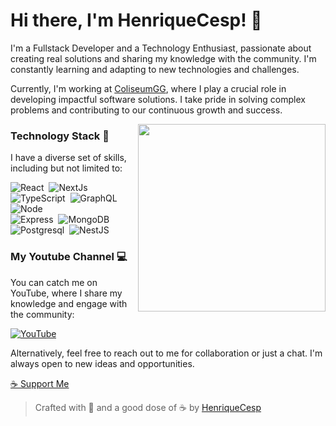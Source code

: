 # Hi there, I'm HenriqueCesp! 👾

I'm a Fullstack Developer and a Technology Enthusiast, passionate about creating real solutions and sharing my knowledge with the community. I'm constantly learning and adapting to new technologies and challenges.

Currently, I'm working at [ColiseumGG](https://coliseum.gg), where I play a crucial role in developing impactful software solutions. I take pride in solving complex problems and contributing to our continuous growth and success.

<img width="300" src="https://lh4.googleusercontent.com/-xdGTklY01qA/UiF8b20d2-I/AAAAAAAAdKM/5yw8RNCw3TM/w400-h300-no/cafe-quentinho.gif" align="right">

### Technology Stack 🚀 

I have a diverse set of skills, including but not limited to:

![React](https://img.shields.io/badge/-React-61DAFB?style=for-the-badge&logo=react&logoColor=444)&nbsp;
![NextJs](https://img.shields.io/badge/-Next.js-000000?style=for-the-badge&logo=next.js&logoColor=white)&nbsp;
![TypeScript](https://img.shields.io/badge/-TypeScript-3178C6?style=for-the-badge&logo=TypeScript&logoColor=white)&nbsp;
![GraphQL](https://img.shields.io/badge/-GraphQL-E434AA?style=for-the-badge&logo=graphql&logoColor=white)&nbsp;
![Node](https://img.shields.io/badge/-Node-339933?style=for-the-badge&logo=node.js&logoColor=white)&nbsp;
<br>
![Express](https://img.shields.io/badge/-Express-000000?style=for-the-badge&logo=express&logoColor=white)&nbsp;
![MongoDB](https://img.shields.io/badge/-MongoDB-47A248?style=for-the-badge&logo=mongodb&logoColor=white)&nbsp;
![Postgresql](https://img.shields.io/badge/-PostgreSQL-4169E1?style=for-the-badge&logo=postgresql&logoColor=white)&nbsp;
![NestJS](https://img.shields.io/badge/-NestJS-E0234E?style=for-the-badge&logo=nestjs&logoColor=white)&nbsp;

### My Youtube Channel 💻 

You can catch me on YouTube, where I share my knowledge and engage with the community:

<a href="https://youtube.com/henriquecesp?sub_confirmation=1"><img src='https://img.shields.io/badge/-henriquecesp-FF0000?style=for-the-badge&logo=Youtube&logoColor=white'  alt='YouTube'/></a>

Alternatively, feel free to reach out to me for collaboration or just a chat. I'm always open to new ideas and opportunities.

[☕ Support Me](https://www.buymeacoffee.com/henriquecesp)


> Crafted with 🖤 and a good dose of ☕ by <a href="https://github.com/henriquecesp/">HenriqueCesp</a>
